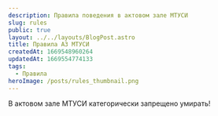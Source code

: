 ```yaml
---
description: Правила поведения в актовом зале МТУСИ
slug: rules
public: true
layout: ../../layouts/BlogPost.astro
title: Правила АЗ МТУСИ
createdAt: 1669548960264
updatedAt: 1669554774133
tags:
  - Правила
heroImage: /posts/rules_thumbnail.png
---
```




В актовом зале МТУСИ категорически запрещено умирать!